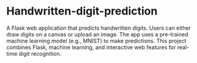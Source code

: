 # Handwritten-digit-prediction
A Flask web application that predicts handwritten digits. Users can either draw digits on a canvas or upload an image. The app uses a pre-trained machine learning model (e.g., MNIST) to make predictions. This project combines Flask, machine learning, and interactive web features for real-time digit recognition.
